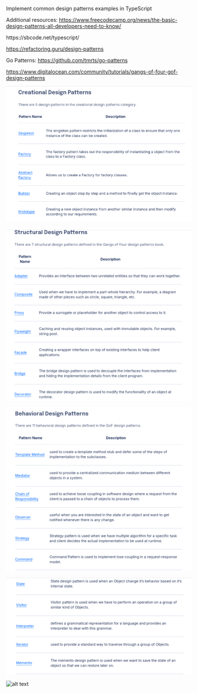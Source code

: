 <p>
  Implement common design patterns examples in TypeScript
</p>


Additional resources: 
</n>
https://www.freecodecamp.org/news/the-basic-design-patterns-all-developers-need-to-know/

</n>
https://sbcode.net/typescript/

</n>

https://refactoring.guru/design-patterns

</n>

Go Patterns: https://github.com/tmrts/go-patterns

</n>

https://www.digitalocean.com/community/tutorials/gangs-of-four-gof-design-patterns

![alt text](https://github.com/0xasimraza/Ts-DesignPatterns/blob/master/CreationalDesignPatterns.png?raw=true)

![alt text](https://github.com/0xasimraza/Ts-DesignPatterns/blob/master/StructuralDesignPatterns.png?raw=true?raw=true)

![alt text](https://github.com/0xasimraza/Ts-DesignPatterns/blob/master/BehavioralDesignPatterns-1.png?raw=true?raw=true)

![alt text](https://github.com/0xasimraza/Ts-DesignPatterns/blob/master/BehavioralDesignPatterns-2.png?raw=true?raw=true)

![alt text](https://miro.medium.com/v2/resize:fit:720/format:webp/0*u3LvRB25YEbv_J2Y?raw=true)
